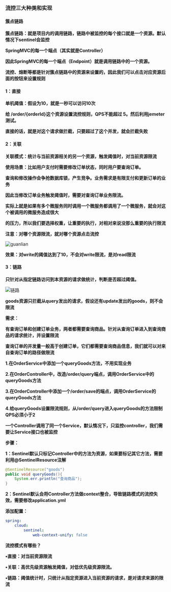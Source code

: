 ### 流控三大种类和实现



#### **簇点链路**

**簇点链路：就是项目内的调用链路，链路中被监控的每个接口就是一个资源。默认情况下sentinel会监控**

**SpringMVC的每一个端点（其实就是Controller）**

**因此SpringMVC的每一个端点（Endpoint）就是调用链路中的一个资源。**

**流控、熔断等都是针对簇点链路中的资源来设置的，因此我们可以点击对应资源后面的按钮来设置规则**





#### 1：直接  

**单机阈值：假设为10，就是一秒可以访问10次**

**给 /order/{orderId}这个资源设置流控规则，QPS不能超过 5。然后利用jemeter测试。**

**直接的话，就是对这个请求做拦截，只要超过了这个并发，就会拦截失败**



#### 2：关联  

**关联模式：统计与当前资源相关的另一个资源，触发阈值时，对当前资源限流**

**使用场景：比如用户支付时需要修改订单状态，同时用户要查询订单。**

**查询和修改操作会争抢数据库锁，产生竞争。业务需求是有限支付和更新订单的业务**

**因此当修改订单业务触发阈值时，需要对查询订单业务限流。**

**实际上就是如果有多个微服务同时调用一个微服务都调用了一个微服务，就会对这个被调用的微服务造成很大**

**的压力，所以我们要选择权重，让重要的执行，对相对来说没那么重要的执行限流**

**注意：对哪个资源限流，就对哪个资源点击流控**

![guanlian](E:\笔记整理\微服务技术\sentinel\图解\guanlian.png)

**效果：对write的阈值达到了10，不会对write限流，是对read限流**



#### 3：链路 

**只针对从指定链路访问到本资源的请求做统计，判断是否超过阈值。**

![链路](E:\笔记整理\微服务技术\sentinel\图解\链路.png)



**goods资源只拦截从query发出的请求，假设还有update发出的goods，则不会限流**

**需求：**

**有查询订单和创建订单业务，两者都需要查询商品。针对从查询订单进入到查询商品的请求统计，并设置限流**

**查询订单的并发量一般高于创建订单，它们都需要查询商品信息，我们就可以对来自查询订单的路径做限流**



**1.在OrderService中添加一个queryGoods方法，不用实现业务**

**2.在OrderController中，改造/order/query端点，调用OrderService中的queryGoods方法**

**3.在OrderController中添加一个/order/save的端点，调用OrderService的queryGoods方法**

**4.给queryGoods设置限流规则，从/order/query进入queryGoods的方法限制QPS必须小于2**



**一个Controller调用了同一个Service，默认情况下，只监控controller，我们需要让Service接口也被监控**



**步骤：**

**1：Sentinel默认只标记Controller中的方法为资源，如果要标记其它方法，需要利用@SentinelResource注解**

```java
@SentinelResource("goods")
public void queryGoods(){
    System.err.println("查询商品");
}
```

**2：Sentinel默认会将Controller方法做context整合，导致链路模式的流控失效，需要修改application.yml**

**添加配置：**

```yml
spring:
	cloud:
		sentinel:
			web-context-unify: false 
```





**流控模式有哪些？**

**•直接：对当前资源限流**

**•关联：高优先级资源触发阈值，对低优先级资源限流。**

**•链路：阈值统计时，只统计从指定资源进入当前资源的请求，是对请求来源的限流**